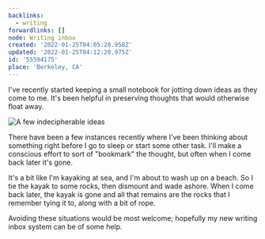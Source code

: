 ```yaml
---
backlinks:
  - writing
forwardlinks: []
node: Writing inbox
created: '2022-01-25T04:05:20.958Z'
updated: '2022-01-25T04:12:20.975Z'
id: '55594175'
place: 'Berkeley, CA'
---
```

I've recently started keeping a small notebook for jotting down ideas as they come to me. It's been helpful in preserving thoughts that would otherwise float away. 

![](images/55594175/hDxREdSiFA.webp "A few indecipherable ideas")

There have been a few instances recently where I've been thinking about something right before I go to sleep or start some other task. I'll make a conscious effort to sort of "bookmark" the thought, but often when I come back later it's gone. 

It's a bit like I'm kayaking at sea, and I'm about to wash up on a beach. So I tie the kayak to some rocks, then dismount and wade ashore. When I come back later, the kayak is gone and all that remains are the rocks that I remember tying it to, along with a bit of rope. 

Avoiding these situations would be most welcome; hopefully my new writing inbox system can be of some help. 
